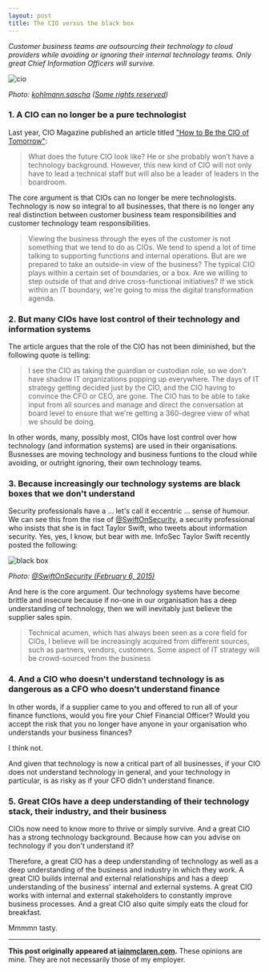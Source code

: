 ```yaml
---
layout: post
title: The CIO versus the black box
---
```


*Customer business teams are outsourcing their technology to cloud providers while avoiding or ignoring their internal technology teams. Only great Chief Information Officers will survive.*
 
![cio](http://iainmclaren.com/public/images/2015-02-11-cio.jpg)

*Photo: [kohlmann.sascha](https://www.flickr.com/photos/skohlmann/) ([Some rights reserved](https://creativecommons.org/licenses/by/2.0/))*

### 1. A CIO can no longer be a pure technologist

Last year, CIO Magazine published an article titled ["How to Be the CIO of Tomorrow"](http://www.cio.com/article/2849270/cio-role/how-to-be-the-cio-of-tomorrow.html):

> What does the future CIO look like? He or she probably won’t have a technology background. However, this new kind of CIO will not only have to lead a technical staff but will also be a leader of leaders in the boardroom.

The core argument is that CIOs can no longer be mere technologists.  Technology is now so integral to all businesses, that there is no longer any real distinction between customer business team responsibilities and customer technology team responsibilities.

> Viewing the business through the eyes of the customer is not something that we tend to do as CIOs. We tend to spend a lot of time talking to supporting functions and internal operations. But are we prepared to take an outside-in view of the business? The typical CIO plays within a certain set of boundaries, or a box. Are we willing to step outside of that and drive cross-functional initiatives? If we stick within an IT boundary, we're going to miss the digital transformation agenda.

### 2. But many CIOs have lost control of their technology and information systems 

The article argues that the role of the CIO has not been diminished, but the following quote is telling:

> I see the CIO as taking the guardian or custodian role, so we don't have shadow IT organizations popping up everywhere. The days of IT strategy getting decided just by the CIO, and the CIO having to convince the CFO or CEO, are gone. The CIO has to be able to take input from all sources and manage and direct the conversation at board level to ensure that we're getting a 360-degree view of what we should be doing.
 
In other words, many, possibly most, CIOs have lost control over how technology (and information systems) are used in their organisations.  Busnesses are moving technology and business funtions to the cloud while avoiding, or outright ignoring, their own technology teams.

### 3. Because increasingly our technology systems are black boxes that we don't understand

Security professionals have a ... let's call it eccentric ... sense of humour.  We can see this from the rise of [@SwiftOnSecurity](https://twitter.com/SwiftOnSecurity), a security professional who insists that she is in fact Taylor Swift, who tweets about information security.  Yes, yes, I know, but bear with me.  InfoSec Taylor Swift recently posted the following: 

![black box](http://iainmclaren.com/public/images/2015-02-11-blackbox.jpg)

*Photo: [@SwiftOnSecurity (February 6, 2015)](https://twitter.com/SwiftOnSecurity/status/563710484831301632)*

And here is the core argument.  Our technology systems have become brittle and insecure because if no-one in our organisation has a deep understanding of technology, then we will inevitably just believe the supplier sales spin.

> Technical acumen, which has always been seen as a core field for CIOs, I believe will be increasingly acquired from different sources, such as partners, vendors, customers. Some aspect of IT strategy will be crowd-sourced from the business

### 4. And a CIO who doesn't understand technology is as dangerous as a CFO who doesn't understand finance

In other words, if a supplier came to you and offered to run all of your finance functions, would you fire your Chief Financial Officer?  Would you accept the risk that you no longer have anyone in your organisation who understands your business finances?

I think not.  

And given that technology is now a critical part of all businesses, if your CIO does not understand technology in general, and your technology in particular, is as risky as if your CFO didn't understand finance.

### 5. Great CIOs have a deep understanding of their technology stack, their industry, and their business

CIOs now need to know more to thrive or simply survive.  And a great CIO has a strong technology background.  Because how can you advise on technology if you don't understand it?  
  
Therefore, a great CIO has a deep understanding of technology as well as a deep understanding of the business and industry in which they work.  A great CIO builds internal and external relationships and has a deep understanding of the business' internal and external systems.  A great CIO works with internal and external stakeholders to constantly improve business processes.  And a great CIO also quite simply eats the cloud for breakfast.

Mmmmn tasty.

---

**This post originally appeared at [iainmclaren.com](http://iainmclaren.com).**  These opinions are mine.  They are not necessarily those of my employer.